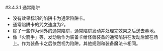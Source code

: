 #3.4.3.1        通常陷阱
* 没有效果标识的陷阱卡为通常陷阱卡。
* 通常陷阱卡的咒文速度为2。
* 除了一些作为例外的通常陷阱，通常陷阱发动并处理完效果之后送去墓地。
* 像「火箭手」等，发动后作为装备卡给怪兽装备的通常陷阱在发动后留在场上。作为装备卡之后依然视为陷阱。其他规则和装备魔法卡相同。
